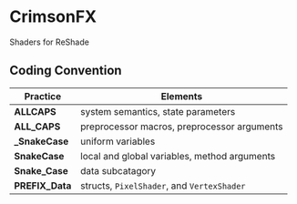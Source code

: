 
# CrimsonFX

Shaders for ReShade

## Coding Convention

Practice | Elements
-------- | --------
**ALLCAPS** | system semantics, state parameters
**ALL_CAPS** | preprocessor macros, preprocessor arguments
**_SnakeCase** | uniform variables
**SnakeCase** | local and global variables, method arguments
**Snake_Case** | data subcatagory
**PREFIX_Data** | structs, `PixelShader`, and `VertexShader`
